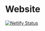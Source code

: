 # Website

[![Netlify Status](https://api.netlify.com/api/v1/badges/bb52b88d-bd89-432a-aeab-ffa631a01ad0/deploy-status)](https://app.netlify.com/sites/ffvitu/deploys)
